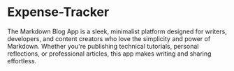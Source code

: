 # Expense-Tracker
The Markdown Blog App is a sleek, minimalist platform designed for writers, developers, and content creators who love the simplicity and power of Markdown. Whether you're publishing technical tutorials, personal reflections, or professional articles, this app makes writing and sharing effortless.
